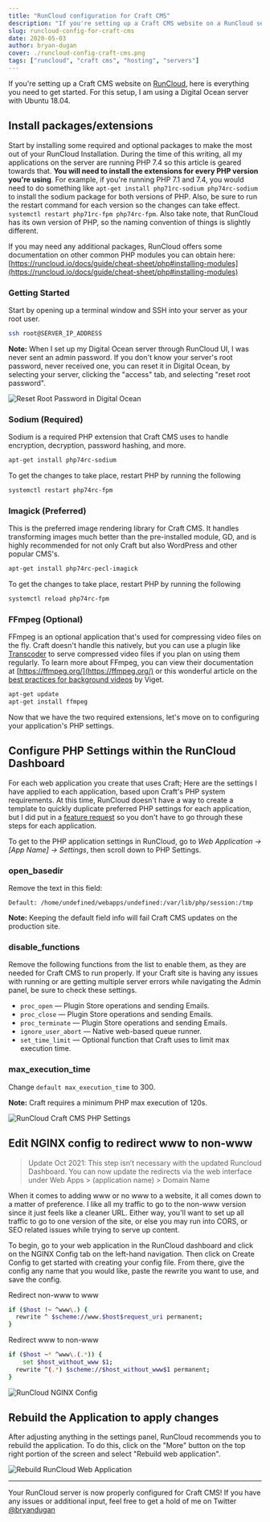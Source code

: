 ```yaml
---
title: "RunCloud configuration for Craft CMS"
description: "If you're setting up a Craft CMS website on a RunCloud server for your first time, here is everything you need to get setup."
slug: runcloud-config-for-craft-cms
date: 2020-05-03
author: bryan-dugan
cover: ./runcloud-config-craft-cms.png
tags: ["runcloud", "craft cms", "hosting", "servers"]
---
```


If you're setting up a Craft CMS website on [RunCloud](https://runcloud.io/r/ZMrWgZNDeyRw), here is everything you need to get started. For this setup, I am using a Digital Ocean server with Ubuntu 18.04.

## **Install packages/extensions**

Start by installing some required and optional packages to make the most out of your RunCloud Installation. During the time of this writing, all my applications on the server are running PHP 7.4 so this article is geared towards that. **You will need to install the extensions for every PHP version you're using**. For example, if you're running PHP 7.1 and 7.4, you would need to do something like `apt-get install php71rc-sodium php74rc-sodium` to install the sodium package for both versions of PHP. Also, be sure to run the restart command for each version so the changes can take effect. `systemctl restart php71rc-fpm php74rc-fpm`. Also take note, that RunCloud has its own version of PHP, so the naming convention of things is slightly different.

If you may need any additional packages, RunCloud offers some documentation on other common PHP modules you can obtain here: [https://runcloud.io/docs/guide/cheat-sheet/php#installing-modules](https://runcloud.io/docs/guide/cheat-sheet/php#installing-modules)

### Getting Started

Start by opening up a terminal window and SSH into your server as your root user.

```bash
ssh root@SERVER_IP_ADDRESS
```

**Note:** When I set up my Digital Ocean server through RunCloud UI, I was never sent an admin password. If you don't know your server's root password, never received one, you can reset it in Digital Ocean, by selecting your server, clicking the "access" tab, and selecting "reset root password".

![Reset Root Password in Digital Ocean](./reset-root-password-digital-ocean.png)

### Sodium (Required)

Sodium is a required PHP extension that Craft CMS uses to handle encryption, decryption, password hashing, and more.

```bash
apt-get install php74rc-sodium
```

To get the changes to take place, restart PHP by running the following

```bash
systemctl restart php74rc-fpm
```

### Imagick (Preferred)

This is the preferred image rendering library for Craft CMS. It handles transforming images much better than the pre-installed module, GD, and is highly recommended for not only Craft but also WordPress and other popular CMS's.

```bash
apt-get install php74rc-pecl-imagick
```

To get the changes to take place, restart PHP by running the following

```bash
systemctl reload php74rc-fpm
```

### FFmpeg (Optional)

FFmpeg is an optional application that's used for compressing video files on the fly. Craft doesn't handle this natively, but you can use a plugin like [Transcoder](https://plugins.craftcms.com/transcoder) to serve compressed video files if you plan on using them regularly. To learn more about FFmpeg, you can view their documentation at [https://ffmpeg.org/](https://ffmpeg.org/) or this wonderful article on the [best practices for background videos](https://www.viget.com/articles/best-practices-for-background-videos/) by Viget.

```bash
apt-get update
apt-get install ffmpeg
```

Now that we have the two required extensions, let's move on to configuring your application's PHP settings.

## Configure PHP Settings within the RunCloud Dashboard

For each web application you create that uses Craft; Here are the settings I have applied to each application, based upon Craft's PHP system requirements. At this time, RunCloud doesn't have a way to create a template to quickly duplicate preferred PHP settings for each application, but I did put in a [feature request](https://features.runcloud.io/suggestions/93236/ability-to-create-php-settings-templates-in-admin-dashboard) so you don't have to go through these steps for each application.

To get to the PHP application settings in RunCloud, go to *Web Application → [App Name] → Settings*, then scroll down to PHP Settings.

### **open_basedir**

Remove the text in this field:

```
Default: /home/undefined/webapps/undefined:/var/lib/php/session:/tmp
```

**Note:** Keeping the default field info will fail Craft CMS updates on the production site.

### disable_functions

Remove the following functions from the list to enable them, as they are needed for Craft CMS to run properly. If your Craft site is having any issues with running or are getting multiple server errors while navigating the Admin panel, be sure to check these settings.

-   `proc_open` — Plugin Store operations and sending Emails.
-   `proc_close` — Plugin Store operations and sending Emails.
-   `proc_terminate` — Plugin Store operations and sending Emails.
-   `ignore_user_abort` — Native web-based queue runner.
-   `set_time_limit` — Optional function that Craft uses to limit max execution time.

### max_execution_time

Change `default max_execution_time` to 300.

**Note:** Craft requires a minimum PHP max execution of 120s.

![RunCloud Craft CMS PHP Settings](./runcloud-php-settings.png)

## Edit NGINX config to redirect www to non-www

> Update Oct 2021: This step isn’t necessary with the updated Runcloud Dashboard. You can now update the redirects via the web interface under Web Apps > (application name) > Domain Name

When it comes to adding www or no www to a website, it all comes down to a matter of preference. I like all my traffic to go to the non-www version since it just feels like a cleaner URL. Either way, you'll want to set up all traffic to go to one version of the site, or else you may run into CORS, or SEO related issues while trying to serve up content.

To begin, go to your web application in the RunCloud dashboard and click on the NGINX Config tab on the left-hand navigation. Then click on Create Config to get started with creating your config file. From there, give the config any name that you would like, paste the rewrite you want to use, and save the config.

Redirect non-www to www

```bash
if ($host !~ ^www\.) {
  rewrite ^ $scheme://www.$host$request_uri permanent;
}
```

Redirect www to non-www

```bash
if ($host ~* ^www\.(.*)) {
	set $host_without_www $1;
  rewrite ^(.*) $scheme://$host_without_www$1 permanent;
}
```

![RunCloud NGINX Config](./nginx-config.png)

## Rebuild the Application to apply changes

After adjusting anything in the settings panel, RunCloud recommends you to rebuild the application. To do this, click on the "More" button on the top right portion of the screen and select "Rebuild web application".

![Rebuild RunCloud Web Application](./rebuild-web-application.png)

---

Your RunCloud server is now properly configured for Craft CMS! If you have any issues or additional input, feel free to get a hold of me on Twitter [@bryandugan](https://twitter.com/bryandugan)
